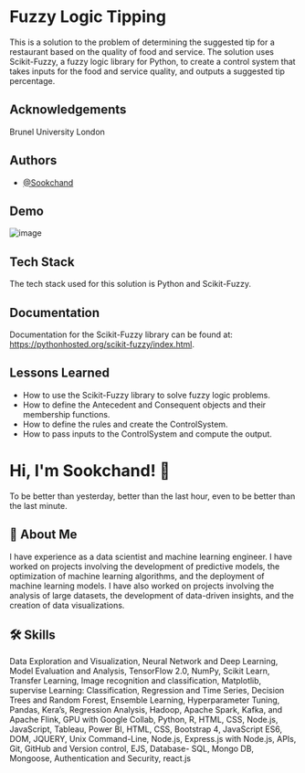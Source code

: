 
# Fuzzy Logic Tipping
This is a solution to the problem of determining the suggested tip for a restaurant based on the quality of food and service. The solution uses Scikit-Fuzzy, a fuzzy logic library for Python, to create a control system that takes inputs for the food and service quality, and outputs a suggested tip percentage.
## Acknowledgements
Brunel University London

## Authors

- [@Sookchand](https://github.com/Sookchand)


## Demo
![image](https://user-images.githubusercontent.com/34344439/210077168-bdf3bd8b-d2b9-4dbc-ba95-dbb0d0fc1d46.png)



## Tech Stack

The tech stack used for this solution is Python and Scikit-Fuzzy.

## Documentation
Documentation for the Scikit-Fuzzy library can be found at: https://pythonhosted.org/scikit-fuzzy/index.html.
## Lessons Learned
- How to use the Scikit-Fuzzy library to solve fuzzy logic problems.
- How to define the Antecedent and Consequent objects and their membership functions.
- How to define the rules and create the ControlSystem.
- How to pass inputs to the ControlSystem and compute the output.
# Hi, I'm Sookchand! 👋

To be better than yesterday, better than the last hour, even to be better than the last
minute.
## 🚀 About Me
I have experience as a data scientist and machine learning engineer. I have worked on
projects involving the development of predictive models, the optimization of machine
learning algorithms, and the deployment of machine learning models. I have also worked on
projects involving the analysis of large datasets, the development of data-driven insights,
and the creation of data visualizations.
## 🛠 Skills
Data Exploration and Visualization, Neural Network and Deep Learning, Model Evaluation
and Analysis, TensorFlow 2.0, NumPy, Scikit Learn, Transfer Learning, Image recognition and
classification, Matplotlib, supervise Learning: Classification, Regression and Time Series,
Decision Trees and Random Forest, Ensemble Learning, Hyperparameter Tuning, Pandas,
Kera’s, Regression Analysis, Hadoop, Apache Spark, Kafka, and Apache Flink, GPU with
Google Collab, Python, R, HTML, CSS, Node.js, JavaScript, Tableau, Power BI, HTML, CSS,
Bootstrap 4, JavaScript ES6, DOM, JQUERY, Unix Command-Line, Node.js, Express.js with Node.js,
APIs, Git, GitHub and Version control, EJS, Database- SQL, Mongo DB, Mongoose, Authentication and
Security, react.js
